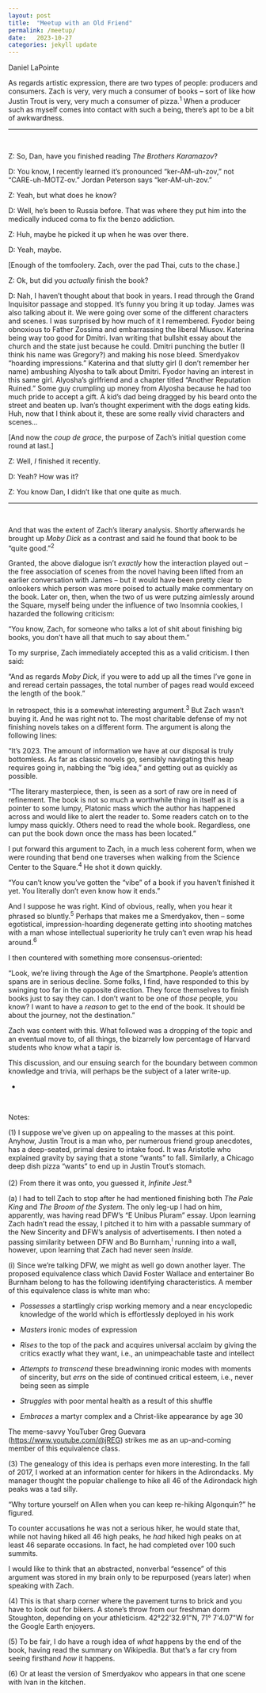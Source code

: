```yaml
---
layout: post
title:  "Meetup with an Old Friend"
permalink: /meetup/
date:   2023-10-27
categories: jekyll update
---
```


Daniel LaPointe

As regards artistic expression, there are two types of people: producers and consumers. Zach is very, very much a consumer of books – sort of like how Justin Trout is very, very much a consumer of pizza.<sup>1</sup> When a producer such as myself comes into contact with such a being, there’s apt to be a bit of awkwardness.

---

&nbsp;

Z: So, Dan, have you finished reading *The Brothers Karamazov*?

D: You know, I recently learned it’s pronounced “ker-AM-uh-zov,” not “CARE-uh-MOTZ-ov.” Jordan Peterson says “ker-AM-uh-zov.”

Z: Yeah, but what does he know?

D: Well, he’s been to Russia before. That was where they put him into the medically induced coma to fix the benzo addiction.

Z: Huh, maybe he picked it up when he was over there.

D: Yeah, maybe.

[Enough of the tomfoolery. Zach, over the pad Thai, cuts to the chase.]

Z: Ok, but did you *actually* finish the book?

D: Nah, I haven’t thought about that book in years. I read through the Grand Inquisitor passage and stopped. It’s funny you bring it up today. James was also talking about it. We were going over some of the different characters and scenes. I was surprised by how much of it I remembered. Fyodor being obnoxious to Father Zossima and embarrassing the liberal Miusov. Katerina being way too good for Dmitri. Ivan writing that bullshit essay about the church and the state just because he could. Dmitri punching the butler (I think his name was Gregory?) and making his nose bleed. Smerdyakov “hoarding impressions.” Katerina and that slutty girl (I don’t remember her name) ambushing Alyosha to talk about Dmitri. Fyodor having an interest in this same girl. Alyosha’s girlfriend and a chapter titled “Another Reputation Ruined.” Some guy crumpling up money from Alyosha because he had too much pride to accept a gift. A kid’s dad being dragged by his beard onto the street and beaten up. Ivan’s thought experiment with the dogs eating kids. Huh, now that I think about it, these are some really vivid characters and scenes…

[And now the *coup de grace*, the purpose of Zach’s initial question come round at last.]

Z: Well, *I* finished it recently.

D: Yeah? How was it?

Z: You know Dan, I didn’t like that one quite as much.

---

&nbsp;

And that was the extent of Zach’s literary analysis. Shortly afterwards he brought up *Moby Dick* as a contrast and said he found that book to be “quite good.”<sup>2</sup>

Granted, the above dialogue isn’t *exactly* how the interaction played out – the free association of scenes from the novel having been lifted from an earlier conversation with James – but it would have been pretty clear to onlookers which person was more poised to actually make commentary on the book. Later on, then, when the two of us were putzing aimlessly around the Square, myself being under the influence of two Insomnia cookies, I hazarded the following criticism:

“You know, Zach, for someone who talks a lot of shit about finishing big books, you don’t have all that much to say about them.”

To my surprise, Zach immediately accepted this as a valid criticism. I then said:

“And as regards *Moby Dick*, if you were to add up all the times I’ve gone in and reread certain passages, the total number of pages read would exceed the length of the book.”

In retrospect, this is a somewhat interesting argument.<sup>3</sup> But Zach wasn’t buying it. And he was right not to. The most charitable defense of my not finishing novels takes on a different form. The argument is along the following lines:

“It’s 2023. The amount of information we have at our disposal is truly bottomless. As far as classic novels go, sensibly navigating this heap requires going in, nabbing the “big idea,” and getting out as quickly as possible.

“The literary masterpiece, then, is seen as a sort of raw ore in need of refinement. The book is not so much a worthwhile thing in itself as it is a pointer to some lumpy, Platonic mass which the author has happened across and would like to alert the reader to. Some readers catch on to the lumpy mass quickly. Others need to read the whole book. Regardless, one can put the book down once the mass has been located.”

I put forward this argument to Zach, in a much less coherent form, when we were rounding that bend one traverses when walking from the Science Center to the Square.<sup>4</sup> He shot it down quickly.

“You can’t know you’ve gotten the “vibe” of a book if you haven’t finished it yet. You literally don’t even know how it ends.”

And I suppose he was right. Kind of obvious, really, when you hear it phrased so bluntly.<sup>5</sup> Perhaps that makes me a Smerdyakov, then – some egotistical, impression-hoarding degenerate getting into shooting matches with a man whose intellectual superiority he truly can’t even wrap his head around.<sup>6</sup>

I then countered with something more consensus-oriented:

“Look, we’re living through the Age of the Smartphone. People’s attention spans are in serious decline. Some folks, I find, have responded to this by swinging too far in the opposite direction. They force themselves to finish books just to say they can. I don’t want to be one of *those* people, you know? I want to have a *reason* to get to the end of the book. It should be about the journey, not the destination.”

Zach was content with this. What followed was a dropping of the topic and an eventual move to, of all things, the bizarrely low percentage of Harvard students who know what a tapir is.

This discussion, and our ensuing search for the boundary between common knowledge and trivia, will perhaps be the subject of a later write-up.

-

&nbsp;

Notes:

(1) I suppose we’ve given up on appealing to the masses at this point. Anyhow, Justin Trout is a man who, per numerous friend group anecdotes, has a deep-seated, primal desire to intake food. It was Aristotle who explained gravity by saying that a stone “wants” to fall. Similarly, a Chicago deep dish pizza “wants” to end up in Justin Trout’s stomach.

(2) From there it was onto, you guessed it, *Infinite Jest.*<sup>a</sup>

(a) I had to tell Zach to stop after he had mentioned finishing both *The Pale King* and *The Broom of the System*. The only leg-up I had on him, apparently, was having read DFW’s “E Unibus Pluram” essay. Upon learning Zach hadn’t read the essay, I pitched it to him with a passable summary of the New Sincerity and DFW’s analysis of advertisements. I then noted a passing similarity between DFW and Bo Burnham,<sup>i</sup> running into a wall, however, upon learning that Zach had never seen *Inside.*

(i) Since we’re talking DFW, we might as well go down another layer. The proposed equivalence class which David Foster Wallace and entertainer Bo Burnham belong to has the following identifying characteristics. A member of this equivalence class is white man who:

+ *Possesses* a startlingly crisp working memory and a near encyclopedic knowledge of the world which is effortlessly deployed in his work

+ *Masters* ironic modes of expression

+ *Rises* to the top of the pack and acquires universal acclaim by giving the critics exactly what they want, i.e., an unimpeachable taste and intellect

+ *Attempts to transcend* these breadwinning ironic modes with moments of sincerity, but *errs* on the side of continued critical esteem, i.e., never being seen as simple

+ *Struggles* with poor mental health as a result of this shuffle

+ *Embraces* a martyr complex and a Christ-like appearance by age 30

The meme-savvy YouTuber Greg Guevara (https://www.youtube.com/@jREG) strikes me as an up-and-coming member of this equivalence class.

(3) The genealogy of this idea is perhaps even more interesting. In the fall of 2017, I worked at an information center for hikers in the Adirondacks. My manager thought the popular challenge to hike all 46 of the Adirondack high peaks was a tad silly.

“Why torture yourself on Allen when you can keep re-hiking Algonquin?” he figured.

To counter accusations he was not a serious hiker, he would state that, while not having hiked all 46 high peaks, he *had* hiked high peaks on at least 46 separate occasions. In fact, he had completed over 100 such summits.

I would like to think that an abstracted, nonverbal “essence” of this argument was stored in my brain only to be repurposed (years later) when speaking with Zach.

(4)  This is that sharp corner where the pavement turns to brick and you have to look out for bikers. A stone’s throw from our freshman dorm Stoughton, depending on your athleticism. 42°22'32.91"N, 71° 7'4.07"W for the Google Earth enjoyers. 

(5) To be fair, I do have a rough idea of *what* happens by the end of the book, having read the summary on Wikipedia. But that’s a far cry from seeing firsthand *how* it happens.

(6) Or at least the version of Smerdyakov who appears in that one scene with Ivan in the kitchen. 

